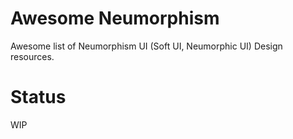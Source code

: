 # Awesome Neumorphism
Awesome list of Neumorphism UI (Soft UI, Neumorphic UI) Design resources.

# Status
WIP
